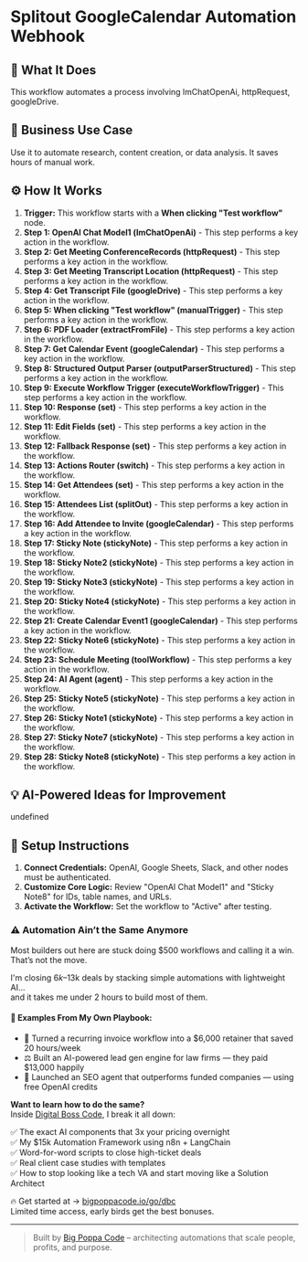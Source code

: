 # Splitout GoogleCalendar Automation Webhook

## 🚀 What It Does
This workflow automates a process involving lmChatOpenAi, httpRequest, googleDrive.

## 💼 Business Use Case
Use it to automate research, content creation, or data analysis. It saves hours of manual work.

## ⚙️ How It Works
1.  **Trigger:** This workflow starts with a **When clicking "Test workflow"** node.
2. **Step 1: OpenAI Chat Model1 (lmChatOpenAi)** - This step performs a key action in the workflow.
3. **Step 2: Get Meeting ConferenceRecords (httpRequest)** - This step performs a key action in the workflow.
4. **Step 3: Get Meeting Transcript Location (httpRequest)** - This step performs a key action in the workflow.
5. **Step 4: Get Transcript File (googleDrive)** - This step performs a key action in the workflow.
6. **Step 5: When clicking "Test workflow" (manualTrigger)** - This step performs a key action in the workflow.
7. **Step 6: PDF Loader (extractFromFile)** - This step performs a key action in the workflow.
8. **Step 7: Get Calendar Event (googleCalendar)** - This step performs a key action in the workflow.
9. **Step 8: Structured Output Parser (outputParserStructured)** - This step performs a key action in the workflow.
10. **Step 9: Execute Workflow Trigger (executeWorkflowTrigger)** - This step performs a key action in the workflow.
11. **Step 10: Response (set)** - This step performs a key action in the workflow.
12. **Step 11: Edit Fields (set)** - This step performs a key action in the workflow.
13. **Step 12: Fallback Response (set)** - This step performs a key action in the workflow.
14. **Step 13: Actions Router (switch)** - This step performs a key action in the workflow.
15. **Step 14: Get Attendees (set)** - This step performs a key action in the workflow.
16. **Step 15: Attendees List (splitOut)** - This step performs a key action in the workflow.
17. **Step 16: Add Attendee to Invite (googleCalendar)** - This step performs a key action in the workflow.
18. **Step 17: Sticky Note (stickyNote)** - This step performs a key action in the workflow.
19. **Step 18: Sticky Note2 (stickyNote)** - This step performs a key action in the workflow.
20. **Step 19: Sticky Note3 (stickyNote)** - This step performs a key action in the workflow.
21. **Step 20: Sticky Note4 (stickyNote)** - This step performs a key action in the workflow.
22. **Step 21: Create Calendar Event1 (googleCalendar)** - This step performs a key action in the workflow.
23. **Step 22: Sticky Note6 (stickyNote)** - This step performs a key action in the workflow.
24. **Step 23: Schedule Meeting (toolWorkflow)** - This step performs a key action in the workflow.
25. **Step 24: AI Agent (agent)** - This step performs a key action in the workflow.
26. **Step 25: Sticky Note5 (stickyNote)** - This step performs a key action in the workflow.
27. **Step 26: Sticky Note1 (stickyNote)** - This step performs a key action in the workflow.
28. **Step 27: Sticky Note7 (stickyNote)** - This step performs a key action in the workflow.
29. **Step 28: Sticky Note8 (stickyNote)** - This step performs a key action in the workflow.

## 💡 AI-Powered Ideas for Improvement
undefined

## 🔧 Setup Instructions
1. **Connect Credentials:** OpenAI, Google Sheets, Slack, and other nodes must be authenticated.
2. **Customize Core Logic:** Review "OpenAI Chat Model1" and "Sticky Note8" for IDs, table names, and URLs.
3. **Activate the Workflow:** Set the workflow to "Active" after testing.

### ⚠️ Automation Ain’t the Same Anymore

Most builders out here are stuck doing $500 workflows and calling it a win.  
That’s not the move.  

I'm closing $6k–$13k deals by stacking simple automations with lightweight AI...  
and it takes me under 2 hours to build most of them.

#### 🧠 Examples From My Own Playbook:
- 🔁 Turned a recurring invoice workflow into a $6,000 retainer that saved 20 hours/week  
- ⚖️ Built an AI-powered lead gen engine for law firms — they paid $13,000 happily  
- 🚀 Launched an SEO agent that outperforms funded companies — using free OpenAI credits  

**Want to learn how to do the same?**  
Inside [Digital Boss Code](https://bigpoppacode.io/go/dbc), I break it all down:

✅ The exact AI components that 3x your pricing overnight  
✅ My $15k Automation Framework using n8n + LangChain  
✅ Word-for-word scripts to close high-ticket deals  
✅ Real client case studies with templates  
✅ How to stop looking like a tech VA and start moving like a Solution Architect  

🔥 Get started at → [bigpoppacode.io/go/dbc](https://bigpoppacode.io/go/dbc)  
Limited time access, early birds get the best bonuses.

---
> Built by [Big Poppa Code](https://bigpoppacode.io) – architecting automations that scale people, profits, and purpose.
